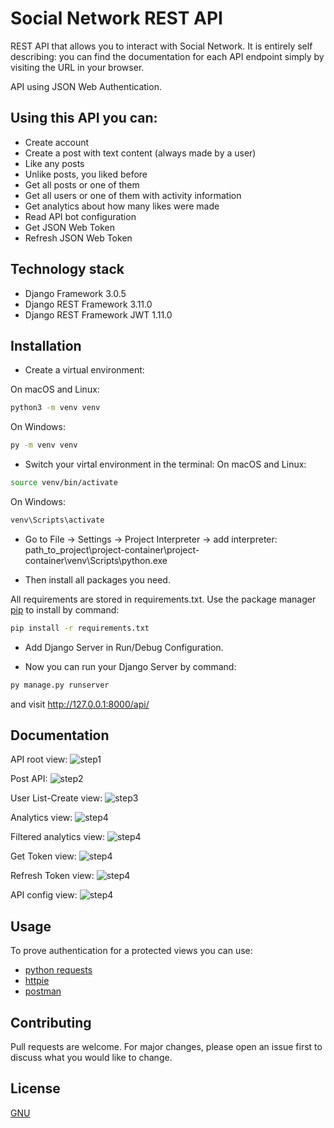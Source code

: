 # Social Network REST API

REST API that allows you to interact with Social Network.
It is entirely self describing: you can find the documentation
for each API endpoint simply by visiting the URL in your browser.

API using JSON Web Authentication. 

## Using this API you can:
* Create account
* Create a post with text content (always made by a user)
* Like any posts
* Unlike posts, you liked before
* Get all posts or one of them
* Get all users or one of them with activity information
* Get analytics about how many likes were made
* Read API bot configuration
* Get JSON Web Token
* Refresh JSON Web Token

## Technology stack
* Django Framework 3.0.5
* Django REST Framework 3.11.0
* Django REST Framework JWT 1.11.0

## Installation
* Create a virtual environment:

On macOS and Linux:
```bash
python3 -m venv venv
```
On Windows:
```bash
py -m venv venv
```

* Switch your virtal environment in the terminal:
On macOS and Linux:
```bash
source venv/bin/activate
```
On Windows:
```bash
venv\Scripts\activate
```

* Go to File -> Settings -> Project Interpreter -> 
add interpreter: path_to_project\project-container\project-container\venv\Scripts\python.exe 

* Then install all packages you need.

All requirements are stored in requirements.txt.
Use the package manager [pip](https://pip.pypa.io/en/stable/) 
to install by command:

```bash
pip install -r requirements.txt
```

* Add Django Server in Run/Debug Configuration.

* Now you can run your Django Server by command:
```bash
py manage.py runserver
```
and visit http://127.0.0.1:8000/api/ 


## Documentation

API root view:
![step1](static/img/readme/1.png?raw=true "Title")

Post API:
![step2](static/img/readme/2.png?raw=true "Title")

User List-Create view:
![step3](static/img/readme/3.png?raw=true "Title")

Analytics view:
![step4](static/img/readme/4.png?raw=true "Title")

Filtered analytics view:
![step4](static/img/readme/5.png?raw=true "Title")

Get Token view:
![step4](static/img/readme/6.png?raw=true "Title")

Refresh Token view:
![step4](static/img/readme/7.png?raw=true "Title")

API config view:
![step4](static/img/readme/8.png?raw=true "Title")


## Usage
To prove authentication for a protected views you can use:
* [python requests](https://requests.readthedocs.io/en/master/)
* [httpie](https://httpie.org/)
* [postman](https://www.postman.com/)

## Contributing
Pull requests are welcome. For major changes, please open an issue first to discuss what you would like to change.

## License
[GNU](https://choosealicense.com/licenses/gpl-3.0/)